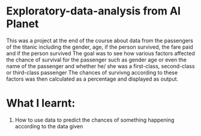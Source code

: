 # Exploratory-data-analysis from AI Planet
This was a project at the end of the course about data from the passengers of the titanic including the gender, age, if the person survived, the fare paid and if the person survived
The goal was to see how various factors affected the chance of survival for the passenger such as gender age or even the name of the passenger and whether he/ she was a first-class, second-class or third-class passenger
The chances of survivng according to these factors was then calculated as a percentage and displayed as output.

# What I learnt:
1. How to use data to predict the chances of something happening according to the data given
